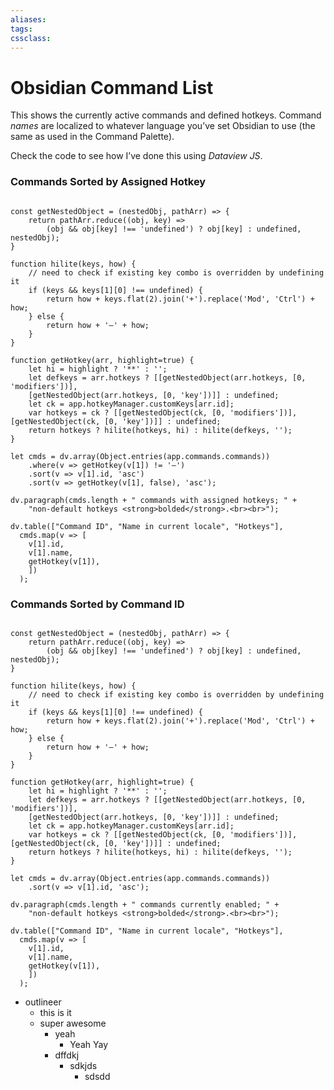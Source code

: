 ```yaml
---
aliases: 
tags: 
cssclass: 
---
```

# Obsidian Command List

This shows the currently active commands and defined hotkeys. Command _names_ are localized to whatever language you’ve set Obsidian to use (the same as used in the Command Palette).

Check the code to see how I’ve done this using _Dataview JS_.

### Commands Sorted by Assigned Hotkey

```dataviewjs

const getNestedObject = (nestedObj, pathArr) => {
    return pathArr.reduce((obj, key) =>
        (obj && obj[key] !== 'undefined') ? obj[key] : undefined, nestedObj);
}

function hilite(keys, how) {
    // need to check if existing key combo is overridden by undefining it
    if (keys && keys[1][0] !== undefined) {
        return how + keys.flat(2).join('+').replace('Mod', 'Ctrl') + how;
    } else {
        return how + '–' + how;
    }
}

function getHotkey(arr, highlight=true) {
    let hi = highlight ? '**' : '';
    let defkeys = arr.hotkeys ? [[getNestedObject(arr.hotkeys, [0, 'modifiers'])],
    [getNestedObject(arr.hotkeys, [0, 'key'])]] : undefined;
    let ck = app.hotkeyManager.customKeys[arr.id];
    var hotkeys = ck ? [[getNestedObject(ck, [0, 'modifiers'])], [getNestedObject(ck, [0, 'key'])]] : undefined;
    return hotkeys ? hilite(hotkeys, hi) : hilite(defkeys, '');
}

let cmds = dv.array(Object.entries(app.commands.commands))
    .where(v => getHotkey(v[1]) != '–')
    .sort(v => v[1].id, 'asc')
    .sort(v => getHotkey(v[1], false), 'asc');

dv.paragraph(cmds.length + " commands with assigned hotkeys; " +
    "non-default hotkeys <strong>bolded</strong>.<br><br>");

dv.table(["Command ID", "Name in current locale", "Hotkeys"],
  cmds.map(v => [
    v[1].id,
    v[1].name,
    getHotkey(v[1]),
    ])
  );
```

### Commands Sorted by Command ID

```dataviewjs

const getNestedObject = (nestedObj, pathArr) => {
    return pathArr.reduce((obj, key) =>
        (obj && obj[key] !== 'undefined') ? obj[key] : undefined, nestedObj);
}

function hilite(keys, how) {
    // need to check if existing key combo is overridden by undefining it
    if (keys && keys[1][0] !== undefined) {
        return how + keys.flat(2).join('+').replace('Mod', 'Ctrl') + how;
    } else {
        return how + '–' + how;
    }
}

function getHotkey(arr, highlight=true) {
    let hi = highlight ? '**' : '';
    let defkeys = arr.hotkeys ? [[getNestedObject(arr.hotkeys, [0, 'modifiers'])],
    [getNestedObject(arr.hotkeys, [0, 'key'])]] : undefined;
    let ck = app.hotkeyManager.customKeys[arr.id];
    var hotkeys = ck ? [[getNestedObject(ck, [0, 'modifiers'])], [getNestedObject(ck, [0, 'key'])]] : undefined;
    return hotkeys ? hilite(hotkeys, hi) : hilite(defkeys, '');
}

let cmds = dv.array(Object.entries(app.commands.commands))
    .sort(v => v[1].id, 'asc');

dv.paragraph(cmds.length + " commands currently enabled; " +
    "non-default hotkeys <strong>bolded</strong>.<br><br>");

dv.table(["Command ID", "Name in current locale", "Hotkeys"],
  cmds.map(v => [
    v[1].id,
    v[1].name,
    getHotkey(v[1]),
    ])
  );
```



- outlineer
	- this is it
	- super awesome 
		- yeah 
			- Yeah Yay
		- dffdkj
			- sdkjds
				- sdsdd
				       

